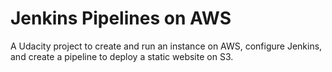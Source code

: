 # Jenkins Pipelines on AWS

A Udacity project to create and run an instance on AWS, configure Jenkins, and create a pipeline to deploy a static website on S3.
